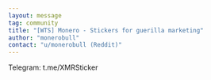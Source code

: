 ```yaml
---
layout: message
tag: community
title: "[WTS] Monero - Stickers for guerilla marketing"
author: "monerobull"	
contact: "u/monerobull (Reddit)"
---
```


Telegram: t.me/XMRSticker
